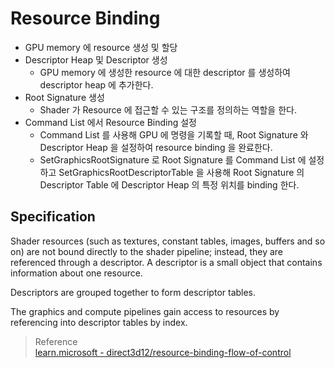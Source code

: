 # Resource Binding

* GPU memory 에 resource 생성 및 할당
* Descriptor Heap 및 Descriptor 생성
  * GPU memory 에 생성한 resource 에 대한 descriptor 를 생성하여 descriptor heap 에 추가한다.
* Root Signature 생성
  * Shader 가 Resource 에 접근할 수 있는 구조를 정의하는 역할을 한다.
* Command List 에서 Resource Binding 설정
  * Command List 를 사용해 GPU 에 명령을 기록할 때, Root Signature 와 Descriptor Heap 을 설정하여 resource binding 을 완료한다.
  * SetGraphicsRootSignature 로 Root Signature 를 Command List 에 설정하고 SetGraphicsRootDescriptorTable 을 사용해 Root Signature 의 Descriptor Table 에 Descriptor Heap 의 특정 위치를 binding 한다.

## Specification
Shader resources (such as textures, constant tables, images, buffers and so on) are not bound directly to the shader pipeline; instead, they are referenced through a descriptor. A descriptor is a small object that contains information about one resource.

Descriptors are grouped together to form descriptor tables.

The graphics and compute pipelines gain access to resources by referencing into descriptor tables by index.

> Reference  
> [learn.microsoft - direct3d12/resource-binding-flow-of-control](https://learn.microsoft.com/en-us/windows/win32/direct3d12/resource-binding-flow-of-control)  




